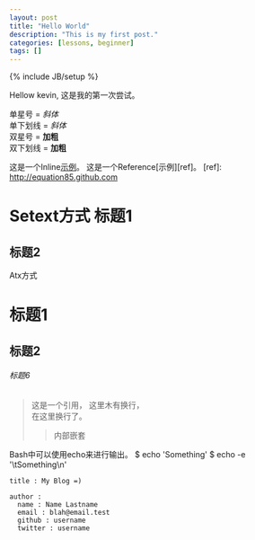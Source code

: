```yaml
---
layout: post
title: "Hello World"
description: "This is my first post."
categories: [lessons, beginner] 
tags: []
---
```

{% include JB/setup %}


Hellow kevin, 这是我的第一次尝试。

单星号 = *斜体*  
单下划线 = _斜体_  
双星号 = **加粗**  
双下划线 = __加粗__  

这是一个Inline[示例](http://equation85.github.com "可选的title")。
这是一个Reference[示例][ref]。
[ref]: http://equation85.github.com

Setext方式
标题1
=================

标题2
-----------------

Atx方式
# 标题1
## 标题2
###### 标题6


> 这是一个引用，
> 这里木有换行，   
> 在这里换行了。
> > 内部嵌套


Bash中可以使用echo来进行输出。
	$ echo 'Something'
	$ echo -e '\tSomething\n'

    
    title : My Blog =)
    
    author :
      name : Name Lastname
      email : blah@email.test
      github : username
      twitter : username

